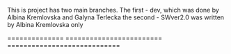 <p>This is project has two main branches.
The first -  dev, which was done by  Albina Kremlovska and Galyna Terlecka 
the second - SWver2.0 was written by Albina Kremlovska only</p>
==============    ========================         ============================
